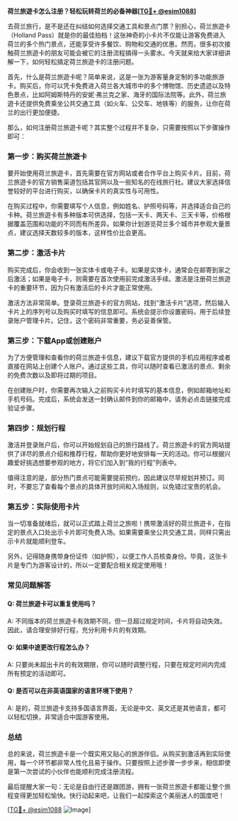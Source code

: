 **荷兰旅遊卡怎么注册？轻松玩转荷兰的必备神器[[TG💪+ @esim1088](https://t.me/s/esim1088)]**

去荷兰旅行，是不是还在纠结如何选择交通工具和景点门票？别担心，荷兰旅遊卡（Holland Pass）就是你的最佳拍档！这张神奇的小卡片不仅能让游客免费进入荷兰的多个热门景点，还能享受许多餐饮、购物和交通的优惠。然而，很多初次接触荷兰旅遊卡的朋友可能会被它的注册流程搞得一头雾水。今天就来给大家详细讲解一下，如何轻松搞定荷兰旅遊卡的注册问题。

首先，什么是荷兰旅遊卡呢？简单来说，这是一张为游客量身定制的多功能旅游卡。购买后，你可以凭卡免费进入荷兰各大城市中的多个博物馆、历史遗迹以及特色景点，比如阿姆斯特丹的安妮·弗兰克之家、海牙的国际法院等。此外，荷兰旅遊卡还提供免费乘坐公共交通工具（如火车、公交车、地铁等）的服务，让你在荷兰的出行更加便捷。

那么，如何注册荷兰旅遊卡呢？其实整个过程并不复杂，只需要按照以下步骤操作即可：

### **第一步：购买荷兰旅遊卡**
要开始使用荷兰旅遊卡，首先需要在官方网站或者合作平台上购买卡片。目前，荷兰旅遊卡的官方销售渠道包括其官网以及一些知名的在线旅行社。建议大家选择信誉较好的平台进行购买，以确保卡片的真实性与可用性。

在购买过程中，你需要填写个人信息，例如姓名、护照号码等，并选择适合自己的卡种。荷兰旅遊卡有多种版本可供选择，包括一天卡、两天卡、三天卡等，价格根据覆盖范围和功能的不同而有所差异。如果你计划游览荷兰多个城市并参观大量景点，建议选择天数较多的版本，这样性价比会更高。

### **第二步：激活卡片**
购买完成后，你会收到一张实体卡或电子卡。如果是实体卡，通常会在邮寄到家之后激活；如果是电子卡，则需要在首次使用前完成激活手续。激活是注册荷兰旅遊卡的重要环节，因为只有激活后的卡片才能正常使用。

激活方法非常简单。登录荷兰旅遊卡的官方网站，找到“激活卡片”选项，然后输入卡片上的序列号以及购买时填写的信息即可。系统会提示你设置密码，用于后续登录账户管理卡片。记住，这个密码非常重要，务必妥善保管。

### **第三步：下载App或创建账户**
为了方便管理和查看你的荷兰旅遊卡信息，建议下载官方提供的手机应用程序或者直接在网站上创建个人账户。通过这些工具，你可以随时查看已激活的景点、剩余的免费次数以及即将过期的项目。

在创建账户时，你需要再次输入之前购买卡片时填写的基本信息，例如邮箱地址和手机号码。完成后，系统会发送一封确认邮件到你的邮箱中，请务必点击链接完成验证步骤。

### **第四步：规划行程**
激活并登录账户后，你可以开始规划自己的旅行路线了。荷兰旅遊卡的官方网站提供了详尽的景点介绍和推荐行程，帮助你更好地安排每一天的活动。你可以根据兴趣爱好挑选想要参观的地方，将它们加入到“我的行程”列表中。

值得注意的是，部分热门景点可能需要提前预约，因此建议尽早规划并预订。同时，不要忘了查看每个景点的具体开放时间和入场规则，以免错过宝贵的机会。

### **第五步：实际使用卡片**
当一切准备就绪后，就可以正式踏上荷兰之旅啦！携带激活好的荷兰旅遊卡，在指定的景点入口处出示卡片即可免费入场。如果需要乘坐公共交通工具，同样只需出示卡片就能顺利登车。

另外，记得随身携带身份证件（如护照），以便工作人员核查身份。毕竟，这张卡片是专门为游客设计的，所以一定要配合相关规定使用哦！

### **常见问题解答**

#### Q: 荷兰旅遊卡可以重复使用吗？
A: 不同版本的荷兰旅遊卡有效期不同，但一旦超过规定时间，卡片将自动失效。因此，请合理安排好行程，充分利用卡片的有效期。

#### Q: 如果中途更改行程怎么办？
A: 只要尚未超出卡片的有效期限，你可以随时调整行程，只要在规定时间内完成所有预定的活动即可。

#### Q: 是否可以在非英语国家的语言环境下使用？
A: 是的，荷兰旅遊卡支持多国语言界面，无论是中文、英文还是其他语言，都可以轻松切换，非常适合中国游客使用。

### **总结**
总的来说，荷兰旅遊卡是一个既实用又贴心的旅游伴侣。从购买到激活再到实际使用，每一个环节都非常人性化且易于操作。只要按照上述步骤一步步来，相信即使是第一次尝试的小伙伴也能顺利完成注册流程。

最后提醒大家一句：无论是自由行还是跟团游，拥有一张荷兰旅遊卡都能让整个旅程变得更加轻松愉快。快行动起来吧，让我们一起探索这个美丽迷人的国度吧！

[[TG💪+ @esim1088](https://t.me/s/esim1088) ![Image](https://i.postimg.cc/4NQfJmqS/Snipaste-2025-05-13-00-14-12.png)]